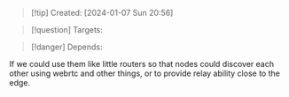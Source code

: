 
>[!tip] Created: [2024-01-07 Sun 20:56]

>[!question] Targets: 

>[!danger] Depends: 

If we could use them like little routers so that nodes could discover each other using webrtc and other things, or to provide relay ability close to the edge.